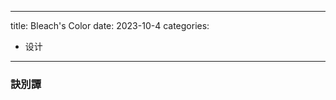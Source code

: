 
---
title: Bleach's Color
date: 2023-10-4
categories:
  - 设计
---

<script>
Element.prototype.append = function (child) {
  this.appendChild(child);
  return this;
}

Element.prototype.setParent = function (parent) {
  parent.appendChild(this);
  return this;
}

const content = document.querySelector(".content");

const renderBleachTableData = (row, text, value) => {
  const dataText = document.createElement("td").setParent(row);
  const dataValue = document.createElement("td").setParent(row);
  const colorBox = document.createElement("div").setParent(dataValue);
  document.createElement("td").setParent(row).style.width = "2em";
  dataText.textContent = `${text}\u00A0:`;
  dataText.style.textAlign = "right";
  colorBox.style.width = "1em";
  colorBox.style.height = "1em";
  colorBox.style.display = "inline-block";
  colorBox.style.backgroundColor = value;
  colorBox.style.boxShadow = "2px 2px 4px #ccc";
}

const renderBleachExample = (row, ins) => {
  const dataText = document.createElement("td").setParent(row);
  const dataEg = document.createElement("td").setParent(row);
  const text = document.createElement("span");
  const shadow = ins["Shadow"] || ins["Text "];
  
  if (ins["Text  "]) {
    const textExtra = document.createElement("span");
    textExtra.setParent(dataEg);
    textExtra.textContent = "Faltings";
    textExtra.style.fontFamily = "Noto Sans";
    textExtra.style.fontWeight = "bold";
    textExtra.style.color = ins["Text  "];
    text.style.marginLeft = "-51%";
  }

  text.setParent(dataEg);
  dataText.textContent = "Eg\u00A0:";
  dataText.style.textAlign = "right";
  text.textContent = "Faltings";
  text.style.fontFamily = "Noto Sans";
  text.style.fontWeight = "bold";
  text.style.color = ins["Text"];
  shadow && (text.style.textShadow = `1px 1px 0px ${shadow}`);
}

const renderBleachTableRow = (table, ins) => {
  const row = document.createElement("tr").setParent(table);
  const fields = Object.keys(ins);
  row.style.fontSize = "1rem";
  row.style.whiteSpace = "nowrap";
  fields.forEach(x => renderBleachTableData(row, x, ins[x]));
  renderBleachExample(row, ins);
}

const renderBleachTable = (...rows) => {
  const tableElement = document.createElement("table").setParent(content);
  tableElement.style.margin = "0 1.5em";
  tableElement.style.overflowX = "scroll";
  rows.forEach(x => renderBleachTableRow(tableElement, x));
}

</script>


### 訣別譚

<script>

renderBleachTable(
  { Text: "#ff0000", Shadow : "#0078fb" }, 
  { Text: "#ffb300", Shadow : "#00ffab" }, 
  { Text: "#bf62ff", "Text ": "#ffb300" }, 
  { Text: "#6dfd8a", "Text ": "#ff69b6" }, 
  { Text: "#ff69b6", "Text ": "#3ffee5" }, 
  { Text: "#ff7e00", "Text ": "#e0fe05" }, 
  { Text: "#fece4e", "Text ": "#d1035e" }, 
  { Text: "#fcc907", "Text ": "#10f3ff" }, 
  { Text: "#30ff60", "Text ": "#ff763a" }, 
  { Text: "#00fcc3", "Text ": "#ff5d00" }, 
  { Text: "#ff0000", "Text ": "#6e00ff" }, 
  { Text: "#ff1360", "Text ": "#0ffff5" }, 
  { Text: "#ff1662", "Text ": "#000000" }, 
  { Text: "#fd6d00", "Text ": "#feea00", "Text  ": "#8f00f4" }, 
  { Text: "#b0a3f0", Shadow : "#6d05fe" }, 
  { Text: "#fe7f7e", Shadow : "#42acc6" }, 
  { Text: "#03ffbe", "Text ": "#ffb401" },
  { Text: "#fefd47", Shadow : "#000000" }, 
  { Text: "#00eafd", Shadow : "#0011e8", "Shadow ": "#ff0000" }, 
  { Text: "#ffffff", "Text ": "#fe006c", Background: "#009cd1" }
);

</script>
